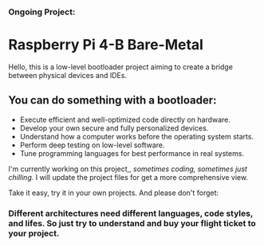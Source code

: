 ### Ongoing Project:
# Raspberry Pi 4-B Bare-Metal

Hello, this is a low-level bootloader project aiming to create a bridge between physical devices and IDEs.

## You can do something with a bootloader:

- Execute efficient and well-optimized code directly on hardware.
- Develop your own secure and fully personalized devices.
- Understand how a computer works before the operating system starts.
- Perform deep testing on low-level software.
- Tune programming languages for best performance in real systems.

I'm currently working on this project,, _sometimes coding, sometimes just chilling._
I will update the project files for get a more comprehensive view.

Take it easy, try it in your own projects. And please don't forget:
### Different architectures need different languages, code styles, and lifes. So just try to understand and buy your flight ticket to your project.

